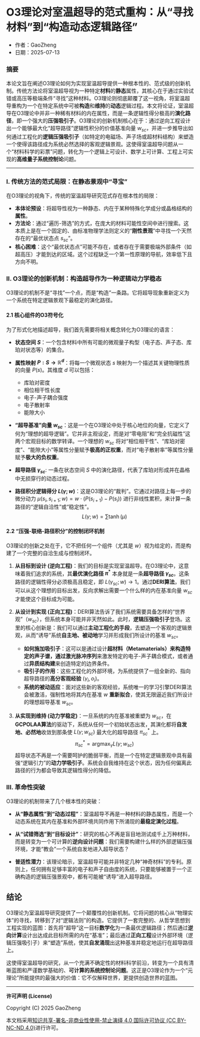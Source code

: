 # **O3理论对室温超导的范式重构：从“寻找材料”到“构造动态逻辑路径”**

- 作者：GaoZheng
- 日期：2025-07-13

### 摘要

本论文旨在阐述O3理论如何为实现室温超导提供一种根本性的、范式级的创新机制。传统方法论将室温超导视为一种特定**材料**的**静态**属性，其核心在于通过实验试错或高压等极端条件“寻找”这种材料。O3理论则彻底颠覆了这一视角，将室温超导重构为一个在特定系统中可被**构造**和**维持**的**动态**逻辑过程。本文将论证，室温超导在O3理论中并非一种稀有材料的内在属性，而是一条逻辑性得分极高的**演化路径**，即一个强大的**压强吸引子**。O3理论的创新机制核心在于：通过逆向工程设计出一个能够最大化“超导路径”逻辑性积分的价值基准向量 $w_{sc}$，并进一步推导出如何通过工程化的**逻辑压强吸引子**（如特定的电磁场、声子场或超材料结构）来塑造一个使得该路径成为系统必然选择的客观逻辑景观。这使得室温超导问题从一个“材料科学的彩票”问题，转化为一个逻辑上可设计、数学上可计算、工程上可实现的**高维量子系统控制论**问题。

---

### I. 传统方法的范式局限：在静态景观中“寻宝”

在O3理论的视角下，传统的室温超导研究范式存在根本性的局限：

*   **本体论预设**：将超导性视为一种静态、内在于某种特殊化学成分或晶格结构的**属性**。
*   **方法论**：通过“遍历-筛选”的方式，在庞大的材料可能性空间中进行搜索。这本质上是在一个固定的、由标准物理学法则定义的“**刚性景观**”中寻找一个天然存在的“最优状态点 $s_{sc}$”。
*   **核心困难**：这个“最优状态点”可能不存在，或者存在于需要极端外部条件（如超高压）才能到达的区域。这个过程缺乏一个第一性原理的导航，效率低下且方向不明。

### II. O3理论的创新机制：构造超导作为一种逻辑动力学稳态

O3理论的机制不是“寻找”一个点，而是“构造”一条路。它将超导现象重新定义为一个系统在特定逻辑景观下最稳定的演化路径。

#### 2.1 核心组件的O3符号化

为了形式化地描述超导，我们首先需要将相关概念转化为O3理论的语言：

*   **状态空间 $S$**：一个包含材料中所有可能的微观量子构型（电子态、声子态、库珀对状态等）的集合。

*   **属性映射 $P: S \to \mathbb{R}^d$**：将每一个微观状态 $s$ 映射为一个描述其关键物理性质的向量 $P(s)$。其维度 $d$ 可以包括：
    *   库珀对密度
    *   相位相干性长度
    *   电子-声子耦合强度
    *   电子散射率
    *   能隙大小

*   **“超导基准”向量 $w_{sc}$**：这是一个在O3理论中处于核心地位的向量，它定义了何为“理想的超导逻辑”。它并非主观设定，而是对“零电阻”和“完全抗磁性”这两个宏观目标的数学转译。一个理想的 $w_{sc}$ 将对“相位相干性”、“库珀对密度”、“能隙大小”等属性分量赋予**极高的正权重**，而对“电子散射率”等属性分量赋予**极大的负权重**。

*   **超导路径 $\gamma_{sc}$**: 一条在状态空间 $S$ 中的演化路径，代表了库珀对形成并在晶格中无损穿行的动态过程。

*   **路径积分逻辑得分 $L(\gamma; w)$**：这是O3理论的“裁判”。它通过对路径上每一步的微分动力 $\mu(s_i, s_{i+1}; w) = w \cdot (P(s_{i+1}) - P(s_i))$ 进行非线性累积，来计算一条路径的“逻辑自洽性”或“稳定性”。
    $$ L(\gamma; w) = \sum \tanh(\mu) $$

#### 2.2 “压强-联络-路径积分”的控制闭环机制

O3理论的创新之处在于，它不把任何一个组件（尤其是 $w$）视为给定的，而是构建了一个完整的自洽生成与控制闭环。

1.  **从目标到设计 (逆向工程)**：我们的目标是实现室温超导。在O3理论中，这意味着我们追求的系统，其**最优演化路径 $\pi^*$** 本身就是一条**超导路径 $\gamma_{sc}$**。这条路径的逻辑性得分必须极高且稳定，即 $L(\gamma_{sc}; w) \to 1$。通过**DERI算法**，我们可以从这个理想的目标出发，反向求解出需要一个什么样的内在基准向量 $w_{sc}$ 才能使这个目标成为可能。

2.  **从设计到实现 (正向工程)**：DERI算法告诉了我们系统需要具备怎样的“世界观”（$w_{sc}$），但系统本身可能并非天然如此。此时，**逻辑压强吸引子**登场。这里的核心创新是：我们可以通过**主动工程化的手段**，去塑造一个客观的逻辑景观，从而“诱导”系统**自主地、被动地**学习并形成我们所设计的基准 $w_{sc}$。
    *   **如何施加吸引子**：这可以是通过设计**超材料（Metamaterials）**来构造特定的声子谱，通过**激光脉冲序列**来激发特定的电子-声子耦合模式，或者通过**异质结构建**来创造特定的边界条件。
    *   **吸引子的作用**：这些工程化的外部环境，为系统提供了一组全新的、指向超导路径的**高分客观经验** $(\gamma_i, o_i)$。
    *   **系统的被动适应**：面对这些新的客观经验，系统唯一的学习引擎DERI算法会被激活，强制性地将其内在基准 $w$ **重新拟合**，使其无限逼近我们所设计的理想超导基准 $w_{sc}$。

3.  **从实现到维持 (动力学稳定)**：一旦系统的内在基准被重塑为 $w_{sc}$，在**GCPOLAA算法**的驱动下，系统从任何一个初始状态出发，其演化都将**自发地、必然地**收敛到那条使 $L(\gamma; w_{sc})$ 最大化的超导路径 $\pi^*_{sc}$ 上。
    $$ \pi^*_{sc} = \operatorname*{argmax}_{\gamma} L(\gamma; w_{sc}) $$
    超导状态不再是一个需要呵护的脆弱平衡，而是一个在特定逻辑景观中具有最强“逻辑引力”的**动力学吸引子**。系统会自我维持在这个状态，因为任何偏离此路径的行为都会导致其逻辑性得分的降低。

### III. 革命性突破

O3理论的机制带来了几个根本性的突破：

*   **从“静态属性”到“动态过程”**：室温超导不再是一种材料的静态属性，而是一个动态系统在其内在基准和外部环境共同作用下所涌现的**最稳定演化过程**。

*   **从“试错筛选”到“目标设计”**：研究的核心不再是盲目地测试成千上万种材料，而是转变为一个可计算的**逆向设计问题**：我们需要构建什么样的外部逻辑压强环境，才能“教会”一个系统自发地进入超导状态？

*   **普适性潜力**：该理论暗示，室温超导可能并非特定几种“神奇材料”的专利。原则上，任何拥有足够丰富的电子和声子自由度的系统，只要能够被置于一个正确构造的逻辑压强景观中，都有可能被“诱导”进入超导路径。

## 结论

O3理论为室温超导研究提供了一个颠覆性的创新机制。它将问题的核心从“物理实体”的寻找，转移到了对“逻辑法则”的构造。它提供了一套完整的、从哲学思想到工程实现的蓝图：首先将“超导”这一目标**数学化**为一条最优逻辑路径；然后通过**逆向计算**设计出达成此目标所需的内在“基准”；最后通过**正向工程**设计外部环境（逻辑压强吸引子）来“塑造”系统，使其**自发涌现**出这种基准并稳定地运行在超导路径上。

这使得室温超导的研究，从一个充满不确定性的材料科学前沿，转变为一个具有清晰蓝图和严谨数学基础的、**可计算的系统控制论问题**。这正是O3理论作为一个“元理论”所能提供的最强大的价值：它不仅解释世界，更提供创造世界的蓝图。

---

**许可声明 (License)**

Copyright (C) 2025 GaoZheng 

本文档采用[知识共享-署名-非商业性使用-禁止演绎 4.0 国际许可协议 (CC BY-NC-ND 4.0)](https://creativecommons.org/licenses/by-nc-nd/4.0/deed.zh-Hans)进行许可。
